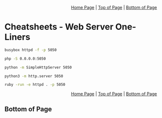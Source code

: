 <p align="right">
  <a href="/README.md">Home Page</a> |
  <a href="/CheatSheets/metawork_web_server_one_liners.md">Top of Page</a> |
  <a href="/CheatSheets/metawork_web_server_one_liners.md#bottom-of-page">Bottom of Page</a>
</p>

# Cheatsheets - Web Server One-Liners
```bash
busybox httpd -f -p 5050

php -S 0.0.0.0:5050

python -m SimpleHttpServer 5050

python3 -m http.server 5050

ruby -run -e httpd . -p 5050
```

<p align="right">
  <a href="/README.md">Home Page</a> |
  <a href="/CheatSheets/metawork_web_server_one_liners.md">Top of Page</a> |
  <a href="/CheatSheets/metawork_web_server_one_liners.md#bottom-of-page">Bottom of Page</a>
</p>

## Bottom of Page
